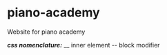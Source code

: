# piano-academy
Website for piano academy

***css nomenclature:***
__ inner element
-- block modifier